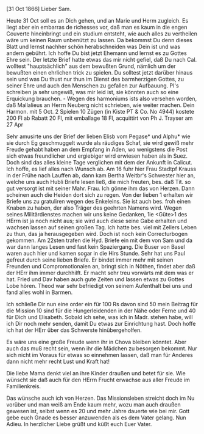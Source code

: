  [31 Oct 1866]
Lieber Sam.

Heute 31 Oct soll es an Dich gehen, und an Marie und Herm zugleich. Es liegt aber ein embarras de richesses vor, daß man es kaum in die engen Couverte hineinbringt und ein studium entsteht, wie auch alles zu vertheilen wäre um keinen Raum unbenützt zu lassen. Da bekommst Du denn dieses Blatt und lernst nachher schön herabschneiden was Dein ist und was andern gebührt. Ich hoffe Du bist jetzt Ehemann und lernst es zu Gottes Ehre sein. Der letzte Brief hatte etwas das mir nicht gefiel, daß Du nach Cal. wolltest "hauptsächlich" aus dem bewußten Grund, nämlich um der bewußten einen ehrlichen trick zu spielen. Du solltest jetzt darüber hinaus sein und was Du thust nur thun im Dienst des barmherzigen Gottes, zu seiner Ehre und auch den Menschen zu gefallen zur Aufbauung. Pl's schreiben ja sehr ungewiß, was mir leid ist, sie könnten auch so eine Erquickung brauchen. - Wegen des harmoniums ists also versehen worden, daß Mallalieus an Herrn Neuberg nicht schrieben, wie weiter machen. Dein Harmon. mit 5 Oct. 2 Spielen 10 Zügen (in Kiste PT & Co. No 4944) kostete 200 Fl ab Rabatt 20 Fl, mit emballage 18 Fl, acquittirt von Ph J. Trayser am 27 Apr

Sehr amusirte uns der Brief der lieben Elisb vom Pegase* und Alphu* wie sie durch Eg geschmuggelt wurde als räudiges Schaf, sie wird gewiß mehr Freude gehabt haben an dem Empfang in Aden, wo wenigstens die Post sich etwas freundlicher und ergiebiger wird erwiesen haben als in Suez. Doch sind das alles kleine Tage verglichen mit dem der Ankunft in Calicut. Ich hoffe, es lief alles nach Wunsch ab. Am 16 fuhr hier Frau Stadtpf Krauss in der Frühe nach Lauffen ab, dann kam Bertha Weitbr's Schwester hier an, welche uns auch Hubli Briefe lesen ließ, die mich freuten, bes. daß Tit. so gut versorgt ist mit seiner Mahr. Frau. Ich gönne ihm das von Herzen. Dann scheinen auch die Heiden dort sich zu regen. Von der lieben <Frau Missionar Isenberg>1 erhalten wir Briefe uns zu gratuliren wegen des Enkeleins. Sie ist auch bes. froh einen Knaben zu haben, der also Träger des geehrten Namens wird. Wegen seines Militärdienstes machen wir uns keine Gedanken, <D>1ie <Güte>1 des HErrn ist ja noch nicht aus; sie wird auch diese seine Gabe erhalten und wachsen lassen auf seinen großen Tag. Ich hatte bes. viel mit Zellers Leben zu thun, das ja herausgegeben wird. Doch ist noch kein Correcturbogen gekommen. Am 22sten trafen die Hyd. Briefe ein mit dem von Sam und da war dann langes Lesen und fast kein Spaziergang. Die Buser von Basel waren auch hier und kamen sogar in die Hirs Stunde. Sehr hat uns Paul gefreut durch seine lieben Briefe. Er bindet immer mehr mit seinen Freunden und Compromotionalen an, bringt sich in Nöthen, findet aber daß der HErr ihm immer durchhilft. Er macht sehr treu vorwärts mit dem was er hat. Fried und Dav haben auch gute Zeiten und lassen etwas zu Gottes Lobe hören. Theod war sehr befriedigt von seinem Aufenthalt bei uns und fand alles wohl in Barmen.

Ich schließe Dir nun eine order ein für 100 Rs davon sind 50 mein Beitrag für die Mission 10 sind für die Hungerleidenden in der Nähe oder Ferne und 40 für Dich und Elisabeth. Sobald ich sehe, was ich in Madr. stehen habe, will ich Dir noch mehr senden, damit Du etwas zur Einrichtung hast. Doch hoffe ich hat der HErr über das Schwerste hinübergeholfen.

Es wäre uns eine große Freude wenn ihr in Chova bleiben könntet. Aber auch das muß recht sein, wenn ihr die Mädchen zu besorgen bekommt. Nur sich nicht im Voraus für etwas so einnehmen lassen, daß man für Anderes dann nicht mehr recht Lust und Kraft hat!

Die liebe Mama denkt viel an ihre Kinder draußen und betet für sie. Wie wünscht sie daß auch für den HErrn Frucht erwachse aus aller Freude im Familienkreis.

Das wünsche auch ich von Herzen. Das Missionsleben streicht doch im Nu vorüber und man weiß am Ende kaum mehr, wozu man auch draußen gewesen ist, selbst wenn es 20 und mehr Jahre dauerte wie bei mir. Gott gebe euch Gnade es besser anzuwenden als es dem Vater gelang. Nun Adieu. In herzlicher Liebe grüßt und küßt euch
 Euer Vater.
